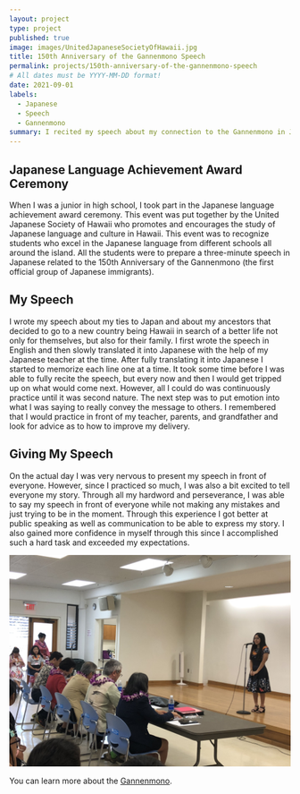 ```yaml
---
layout: project
type: project
published: true
image: images/UnitedJapaneseSocietyOfHawaii.jpg
title: 150th Anniversary of the Gannenmono Speech
permalink: projects/150th-anniversary-of-the-gannenmono-speech
# All dates must be YYYY-MM-DD format!
date: 2021-09-01
labels:
  - Japanese
  - Speech
  - Gannenmono
summary: I recited my speech about my connection to the Gannenmono in Japanese.
---
```


## **Japanese Language Achievement Award Ceremony**

When I was a junior in high school, I took part in the Japanese language achievement award ceremony. This event was put together by the United Japanese Society of Hawaii who promotes and encourages the study of Japanese language and culture in Hawaii. This event was to recognize students who excel in the Japanese language from different schools all around the island. All the students were to prepare a three-minute speech in Japanese related to the 150th Anniversary of the Gannenmono (the first official group of Japanese immigrants).

## **My Speech**

I wrote my speech about my ties to Japan and about my ancestors that decided to go to a new country being Hawaii in search of a better life not only for themselves, but also for their family. I first wrote the speech in English and then slowly translated it into Japanese with the help of my Japanese teacher at the time. After fully translating it into Japanese I started to memorize each line one at a time. It took some time before I was able to fully recite the speech, but every now and then I would get tripped up on what would come next. However, all I could do was continuously practice until it was second nature. The next step was to put emotion into what I was saying to really convey the message to others. I remembered that I would practice in front of my teacher, parents, and grandfather and look for advice as to how to improve my delivery. 

## **Giving My Speech**

On the actual day I was very nervous to present my speech in front of everyone. However, since I practiced so much, I was also a bit excited to tell everyone my story. Through all my hardword and perseverance, I was able to say my speech in front of everyone while not making any mistakes and just trying to be in the moment. Through this experience I got better at public speaking as well as communication to be able to express my story. I also gained more confidence in myself through this since I accomplished such a hard task and exceeded my expectations.  

<img class="ui medium right floated rounded image" src="../images/GannenmonoSpeech.JPG">

You can learn more about the [Gannenmono](https://kizunahawaii.com/).
